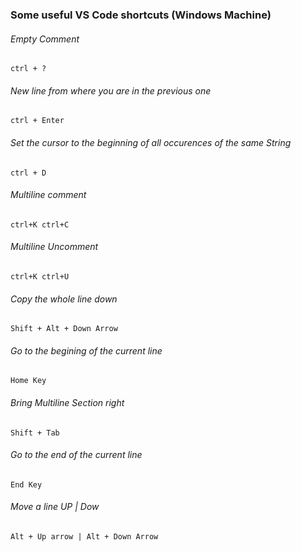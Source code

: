 ### Some useful VS Code shortcuts (Windows Machine)

###### Empty Comment

```
ctrl + ?
```

###### New line from where you are in the previous one

```
ctrl + Enter
```

###### Set the cursor to the beginning of all occurences of the same String

```
ctrl + D
```

###### Multiline comment

```
ctrl+K ctrl+C
```

###### Multiline Uncomment

```
ctrl+K ctrl+U
```

###### Copy the whole line down

```
Shift + Alt + Down Arrow
```

###### Go to the begining of the current line

```
Home Key
```

###### Bring Multiline Section right

```
Shift + Tab
```

###### Go to the end of the current line

```
End Key
```

###### Move a line UP | Dow

```
Alt + Up arrow | Alt + Down Arrow
```
